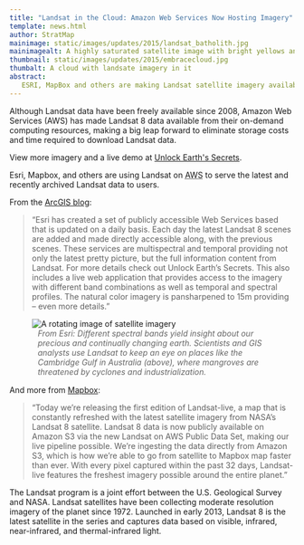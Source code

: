 ```yaml
---
title: "Landsat in the Cloud: Amazon Web Services Now Hosting Imagery"
template: news.html
author: StratMap
mainimage: static/images/updates/2015/landsat_batholith.jpg
mainimagealt: A highly saturated satellite image with bright yellows and blues, showing a geologic formation.
thumbnail: static/images/updates/2015/embracecloud.jpg
thumbalt: A cloud with landsate imagery in it
abstract:
   ESRI, MapBox and others are making Landsat satellite imagery available via Amazon S3. 
---
```


Although Landsat data have been freely available since 2008, Amazon Web Services (AWS) has made Landsat 8 data available from their on-demand computing resources, making a big leap forward to eliminate storage costs and time required to download Landsat data. 

View more imagery and a live demo at [Unlock Earth's Secrets](http://www.esri.com/landing-pages/software/landsat/unlock-earths-secrets).

Esri, Mapbox, and others are using Landsat on  <abbr title="Amazon Web Services">AWS</abbr> to serve the latest and recently archived Landsat data to users.

From the [ArcGIS blog](http://blogs.esri.com/esri/arcgis/2015/03/19/making-landsat-on-aws-accessible/):

> “Esri has created a set of publicly accessible Web Services based that is updated on a daily basis.  Each day the latest Landsat 8 scenes are added and made directly accessible along, with the previous scenes. These services are multispectral and temporal providing not only the latest pretty picture, but the full information content from Landsat. For more details check out Unlock Earth’s Secrets. This also includes a live web application that provides access to the imagery with different band combinations as well as temporal and spectral profiles. The natural color imagery is pansharpened to 15m providing – even more details.” 

<figure>
  <img class="img-responsive" src="{{m.link('static/images/updates/2015/landsat_animation.gif')}}" alt="A rotating image of satellite imagery">
<figcaption style="font-style: italic; color: #666; padding: 0 10px; margin-bottom: 15px;">From Esri: Different spectral bands yield insight about our precious and continually changing earth. Scientists and GIS analysts use Landsat to keep an eye on places like the Cambridge Gulf in Australia (above), where mangroves are threatened by cyclones and industrialization.</figcaption>
</figure>

And more from [Mapbox](https://www.mapbox.com/blog/landsat-live-live): 
> “Today we’re releasing the first edition of Landsat-live, a map that is constantly refreshed with the latest satellite imagery from NASA’s Landsat 8 satellite. Landsat 8 data is now publicly available on Amazon S3 via the new Landsat on AWS Public Data Set, making our live pipeline possible. We’re ingesting the data directly from Amazon S3, which is how we’re able to go from satellite to Mapbox map faster than ever. With every pixel captured within the past 32 days, Landsat-live features the freshest imagery possible around the entire planet.”

The Landsat program is a joint effort between the U.S. Geological Survey and NASA. Landsat satellites have been collecting moderate resolution imagery of the planet since 1972. Launched in early 2013, Landsat 8 is the latest satellite in the series and captures data based on visible, infrared, near-infrared, and thermal-infrared light.
